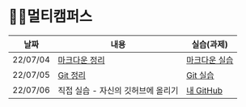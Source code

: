 # 🐱‍🏍멀티캠퍼스



| 날짜     | 내용                                | 실습(과제)                                      |
| -------- | ----------------------------------- | ----------------------------------------------- |
| 22/07/04 | [마크다운 정리](./0704/Markdown.md) | [마크다운 실습](./0704/markdown_practice.md)    |
| 22/07/05 | [Git 정리](./0705/git.md)           | [Git 실습](./0705/git_practice.md)              |
| 22/07/06 | 직접 실습 - 자신의 깃허브에 올리기  | [내 GitHub](https://github.com/JeongJinGan/TIL) |

